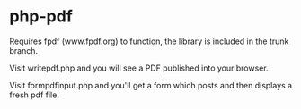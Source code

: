 # php-pdf

<p>Requires fpdf (www.fpdf.org) to function, the library is included in the trunk branch.</p>
<p>Visit writepdf.php and you will see a PDF published into your browser.</p>
<p>Visit formpdfinput.php and you'll get a form which posts and then displays a fresh pdf file.</p>
